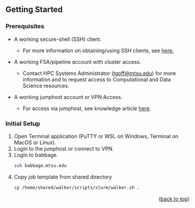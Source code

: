 ## Getting Started

### Prerequisites

* A working secure-shell (SSH) client.

     * For more information on obtaining/using SSH clients, see <a href="">here.<a>

* A working FSA/pipeline account with cluster access. 
     
     * Contact HPC Systems Administrator (tgoff@mtsu.edu) for more information and to request access to Computational and Data Science resources.
* A working jumphost account or VPN Access.

     *  For access via jumphost, see knowledge article <a href="[jumphost_kb_url]">here</a>.

### Initial Setup
<a name="initial-setup"></a>
1. Open Terminal application (PuTTY or WSL on Windows, Terminal on MacOS or Linux).
2. Login to the jumphost or connect to VPN.
3. Login to babbage.
   ```sh
   ssh babbage.mtsu.edu
   ```
4. Copy job template from shared directory
   ```sh
   cp /home/shared/walker/scripts/slurm/walker.sh .
   ```
<p align="right">(<a href="#readme-top">back to top</a>)</p>

[jumphost_kb_url]: https://help.mtsu.edu/kb?id=kb_article_view&sysparm_article=KB0010238